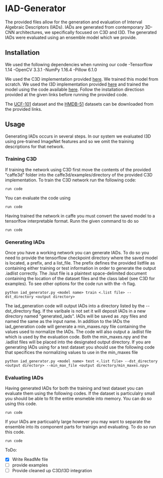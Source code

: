 # IAD-Generator
The provided files allow for the generation and evaluation of Interval Algebraic Descriptors (IADs). IADs are generated from contemporary 3D-CNN architectures, we specifically focused on C3D and I3D. The generated IADs were evaluated using an ensemble model which we provide.

## Installation
We used the following dependencies when running our code
-Tensorflow 1.14
-OpenCV 3.3.1
-NumPy 1.16.4
-Pillow 6.1.0

We used the C3D implementation provided [here](https://github.com/VisionLearningGroup/R-C3D.git). We trained this model from scratch. We used the I3D implementation provided [here](https://github.com/deepmind/kinetics-i3d.git) and trained the model using the code available [here](https://github.com/LossNAN/I3D-Tensorflow.git). Follow the installation directiosn provided at the given links before running the provided code.

The [UCF-101](https://www.crcv.ucf.edu/data/UCF101.php) dataset and the [HMDB-51](http://serre-lab.clps.brown.edu/resource/hmdb-a-large-human-motion-database/) datasets can be downloaded from the provided links.

## Usage
Generating IADs occurs in several steps. In our system we evaluated I3D using pre-trained ImageNet features and so we omit the training descriptions for that network.

### Training C3D
If training the network using C3D first move the contents of the provided "caffe3d" folder into the caffe3d/examples/directory of the provided C3D implementation. To train the C3D network run the following code:
```
run code
```
You can evaluate the code using 
```
run code
```
Having trained the network in caffe you must convert the saved model to a tensorlfow interpretable format. Runn the given command to do so
```
run code
```

### Generating IADs
Once you have a working network you can generate IADs. To do so you need to provide the tensorflow checkpoint directory where the saved model is located, a prefix, and a list_file. The prefix defines the provided listfile as containing either training or test information in order to generate the output .iadlist correctly. The .lsiut file is a plaintext space-delimited document containing the location of the dataset files and the class label (see C3D for examples). To see other options for the code run with the -h flag.
```
python iad_generator.py <model name> train <.list file> --dst_directory <output directory>
```
The iad_generation code will output IADs into a directory listed by the --dst_directory flag. If the varibale is not set it will deposit IADs in a new directory named "generated_iads". IADs will be saved as .npy files and named the same as the input name. In addition to the IADs the iad_generation code will generate a min_maxes.npy file containing the values used to normalize the IADs. The code will also output a .iadlist file which is used by the evaluation code. Both the min_maxes.npy and the .iadlist files will be placed into the designated output directory. If you are generating IADs using for a test dataset you should use the following code that specifices the normalizing values to use in the min_maxes file
```
python iad_generator.py <model name> test <.list file> --dst_directory <output directory> --min_max_file <output directory/min_maxes.npy>
```

### Evaluating IADs
Having generated IADs for both the training and test dataset you can evaluate them using the following codes. If the dataset is particulalry small you should be able to fit the entire ensmeble into memory. You can do so using this code.
```
run code
```
If your IADs are particualrly large however you may want to separate the ensemble into its component parts for trainign and evaluating. To do so run this code.
```
run code
```


ToDo: 
- [x] Write ReadMe file
- [ ] provide examples
- [ ] Provide cleaned up C3D/I3D integration
